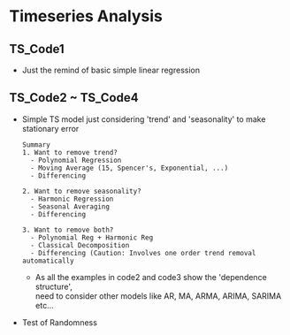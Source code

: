# Timeseries Analysis  

## TS_Code1  
- Just the remind of basic simple linear regression  

## TS_Code2 ~ TS_Code4  
- Simple TS model just considering 'trend' and 'seasonality' to make stationary error  

  ```  
  Summary  
  1. Want to remove trend?  
    - Polynomial Regression  
    - Moving Average (15, Spencer's, Exponential, ...)  
    - Differencing  
    
  2. Want to remove seasonality?  
    - Harmonic Regression  
    - Seasonal Averaging  
    - Differencing  
    
  3. Want to remove both?  
    - Polynomial Reg + Harmonic Reg  
    - Classical Decomposition  
    - Differencing (Caution: Involves one order trend removal automatically  
  ```  
  - As all the examples in code2 and code3 show the 'dependence structure',  
    need to consider other models like AR, MA, ARMA, ARIMA, SARIMA etc...  
    
- Test of Randomness  
